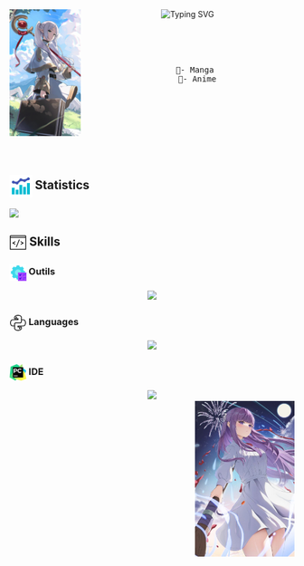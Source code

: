 <div align="center">
  <img src="./images/Frieren.jpeg" width="25%" align="left">
  <picture>
    <source align="top" media="(prefers-color-scheme: dark)" srcset="https://readme-typing-svg.herokuapp.com/?font=Fira+Code&pause=1000&color=00FFFF&multiline=true&random=false&width=435&center=true&lines=Hello+do+you+like+Frieren+?">
    <img align="top" src="https://readme-typing-svg.herokuapp.com/?font=Fira+Code&pause=1000&color=00FFFF&multiline=true&random=false&width=435&center=true&lines=Hello+do+you+like+Frieren+?" alt="Typing SVG" />
  </picture>
</div>
<br><br><br><br>
 <pre align="center">
    🌸- Manga 
    🌸- Anime
  </pre>
<br><br><br><br><br><br>

## <img src=ressources/stats.gif width="40" style="vertical-align: middle;"> Statistics </a>
<img height=200 align="center" src="https://streak-stats.demolab.com/?user=TMCooper&theme=blueberry-duo&hide_border=true&border_radius=5&locale=fr&mode=weekly&card_height=215" />
    
</picture>

## <img src=ressources/skills.gif width="30" style="vertical-align: middle;"> Skills

### <img src=ressources/systems.gif width="30" style="vertical-align: middle;"> Outils
<div align="center">
  <img src="https://skillicons.dev/icons?i=mysql,nodejs,github,git">
</div>

### <img src=ressources/python.gif width="30" style="vertical-align: middle;"> Languages
<div align="center">
  <img src="https://skillicons.dev/icons?i=python,">
</div>

### <img src=ressources/ides.gif width="30" style="vertical-align: middle;"> IDE
<div align="center">
  <img src="https://skillicons.dev/icons?i=vscode">
</div>
  <img src="./images/Fern.jpeg" width="35%" align="right">


<!-- a ajouter les nouvelle image et pourquoi pas pour un genre de cool down qui change toute les 5mn ou quelque chose du genre pour pouvoir avoir une variation de gif et de l'image qui vont y être ajouter-->